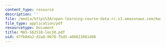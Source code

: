 ```yaml
---
content_type: resource
description: ''
file: /media/https%3A/open-learning-course-data-rc.s3.amazonaws.com/mas-s62-cryptocurrency-engineering-and-design-spring-2018/d7fb8da2d2a80678fbd5a06021081408_MAS-S62S18-lec10.pdf
file_type: application/pdf
resourcetype: Document
title: MAS-S62S18-lec10.pdf
uid: d7fb8da2-d2a8-0678-fbd5-a06021081408
---
```

